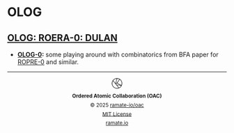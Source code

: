 # OLOG

<!--START OAC INDEX: DO NOT REMOVE THIS LINE -->
## [OLOG: ROERA-0: DULAN](roera-000-000-000-dulan/README.md)
- **[OLOG-0](/rolog/roera-000-000-000-dulan/rolog-000-000-000/README.md):** some playing around with combinatorics from BFA paper for [ROPRE-0](/ropre/roera-000-000-000-dulan/ropre-000-000-000/README.md) and similar.

<!--OAC FOOTER: DO NOT REMOVE THIS LINE-->
---

<div align="center">
  <a href="https://github.com/ramate-io/oac">
    <picture>
      <source srcset="/assets/oac-inverted-transparent.png" media="(prefers-color-scheme: dark)">
      <img height="24" src="/assets/oac-transparent.png" alt="OAC"/>
    </picture>
  </a>
  <br/>
  <sub>
    <b>Ordered Atomic Collaboration (OAC)</b>
    <br/>
    &copy; 2025 <a href="https://github.com/ramate-io/oac">ramate-io/oac</a>
    <br/>
    <a href="https://github.com/ramate-io/oac/blob/main/LICENSE">MIT License</a>
    <br/>
    <a href="https://www.ramate.io">ramate.io</a>
  </sub>
</div>

<!--END OAC INDEX: DO NOT REMOVE THIS LINE -->
